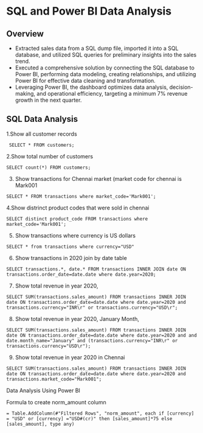 # SQL and Power BI Data Analysis

## Overview

- Extracted sales data from a SQL dump file, imported it into a SQL database, and utilized SQL queries for preliminary insights into the sales trend.
- Executed a comprehensive solution by connecting the SQL database to Power BI, performing data modeling, creating relationships, and utilizing Power BI for effective data cleaning and transformation.
- Leveraging Power BI, the dashboard optimizes data analysis, decision-making, and operational efficiency, targeting a minimum 7% revenue growth in the next quarter.


## SQL Data Analysis

  1.Show all customer records
  
     SELECT * FROM customers;
  
  2.Show total number of customers
  
    SELECT count(*) FROM customers;
  
  3. Show transactions for Chennai market (market code for chennai is Mark001
  
    SELECT * FROM transactions where market_code='Mark001';
  
  4.Show distrinct product codes that were sold in chennai
  
    SELECT distinct product_code FROM transactions where market_code='Mark001';
  
  5. Show transactions where currency is US dollars
  
    SELECT * from transactions where currency="USD"
  
  6. Show transactions in 2020 join by date table
  
    SELECT transactions.*, date.* FROM transactions INNER JOIN date ON transactions.order_date=date.date where date.year=2020;
  
  7. Show total revenue in year 2020,
  
    SELECT SUM(transactions.sales_amount) FROM transactions INNER JOIN date ON transactions.order_date=date.date where date.year=2020 and transactions.currency="INR\r" or transactions.currency="USD\r";
  
  8. Show total revenue in year 2020, January Month,
  
    SELECT SUM(transactions.sales_amount) FROM transactions INNER JOIN date ON transactions.order_date=date.date where date.year=2020 and and date.month_name="January" and (transactions.currency="INR\r" or transactions.currency="USD\r");
  
  9. Show total revenue in year 2020 in Chennai
  
    SELECT SUM(transactions.sales_amount) FROM transactions INNER JOIN date ON transactions.order_date=date.date where date.year=2020 and transactions.market_code="Mark001";

Data Analysis Using Power BI

  Formula to create norm_amount column
  
    = Table.AddColumn(#"Filtered Rows", "norm_amount", each if [currency] = "USD" or [currency] ="USD#(cr)" then [sales_amount]*75 else [sales_amount], type any)
